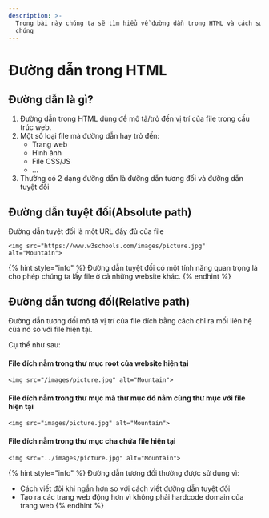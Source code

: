 ```yaml
---
description: >-
  Trong bài này chúng ta sẽ tìm hiểu về đường dẫn trong HTML và cách sử dụng
  chúng
---
```


# Đường dẫn trong HTML

## Đường dẫn là gì?

1. Đường dẫn trong HTML dùng để mô tả/trỏ đến vị trí của file trong cấu trúc web.&#x20;
2. Một số loại file mà đường dẫn hay trỏ đến:
   * Trang web
   * Hình ảnh
   * File CSS/JS
   * ...
3. Thường có 2 dạng đường dẫn là đường dẫn tương đối và đường dẫn tuyệt đối

## Đường dẫn tuyệt đối(Absolute path)

Đường dẫn tuyệt đối là một URL đầy đủ của file&#x20;

```markup
<img src="https://www.w3schools.com/images/picture.jpg" alt="Mountain">
```

{% hint style="info" %}
Đường dẫn tuyệt đối có một tính năng quan trọng là cho phép chúng ta lấy file ở cả những website khác.
{% endhint %}

## Đường dẫn tương đối(Relative path)

Đường dẫn tương đối mô tả vị trí của file đích bằng cách chỉ ra mối liên hệ của nó so với file hiện tại. &#x20;

Cụ thể như sau:

#### File đích nằm trong thư mục root của website hiện tại

```markup
<img src="/images/picture.jpg" alt="Mountain">
```

#### File đích nằm trong thư mục mà thư mục đó  nằm cùng thư mục với file hiện tại

```markup
<img src="images/picture.jpg" alt="Mountain">
```

#### File đích nằm trong thư mục cha chứa file hiện tại

```markup
<img src="../images/picture.jpg" alt="Mountain">
```

{% hint style="info" %}
Đường dẫn tương đối thường được sử dụng vì:&#x20;

* Cách viết đôi khi ngắn hơn so với cách viết đường dẫn tuyệt đối
* Tạo ra các trang web động hơn vì không phải hardcode domain của trang web
{% endhint %}
